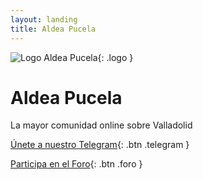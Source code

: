 ```yaml
---
layout: landing
title: Aldea Pucela
---
```


![Logo Aldea Pucela](https://adeldeapucela.com/img/logo.png){: .logo }

# Aldea Pucela

La mayor comunidad online sobre Valladolid

[Únete a nuestro Telegram](https://t.me/AldeaPucela){: .btn .telegram }

[Participa en el Foro](https://foro.aldeapucela.com/){: .btn .foro }
